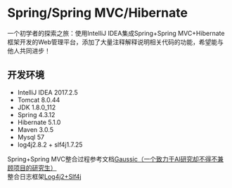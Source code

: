 # Spring/Spring MVC/Hibernate
一个初学者的探索之旅：使用IntelliJ IDEA集成Spring+Spring MVC+Hibernate框架开发的Web管理平台，添加了大量注释解释说明相关代码的功能，希望能与他人共同进步！
## 开发环境
* IntelliJ IDEA 2017.2.5
* Tomcat 8.0.44
* JDK 1.8.0_112
* Spring 4.3.12
* Hibernate 5.1.0
* Maven 3.0.5
* Mysql 57
* log4j2.8.2 + slf4j1.7.25

Spring+Spring MVC整合过程参考文档[Gaussic（一个致力于AI研究却不得不兼顾项目的研究生）](https://my.oschina.net/gaussik/blog)  
整合日志框架[Log4j2+Slf4j](http://www.cnblogs.com/wang1024/p/7786916.html)  

